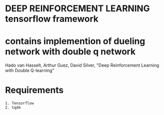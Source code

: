 # DEEP REINFORCEMENT LEARNING tensorflow framework
        
# contains implemention of dueling network with double q network 
   Hado van Hasselt, Arthur Guez, David Silver, "Deep Reinforcement Learning with Double Q-learning"


 
# Requirements
    1. Tensorflow
    2. tqdm
